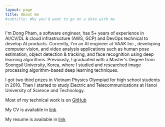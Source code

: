 ```yaml
---
layout: page
title: About me
#subtitle: Why you'd want to go on a date with me
---
```


I'm Dong Pham, a software engineer, has 5+ years of experience in AI/CV/DL & cloud infrastructure (AWS, GCP) and DevOps technical to develop AI products. Currently, I'm an AI engineer at VAAK Inc., developing computer vision, and video analysis applications such as human pose estimation, object detection & tracking, and face recognition using deep learning algorithms. Previously, I graduated with a Master's Degree from Soongsil University, Korea, where I studied and researched image processing algorithm-based deep learning techniques.

I got two third prizes in Vietnam Physics Olympiad for high school students in 2010. Then I started to study Electric and Telecommunications at Hanoi University of Science and Technology.

Most of my technical work is on [GitHub](https://github.com/DongDem)

My CV is available in [link](https://drive.google.com/file/d/1VXZfHbwCKj3_8HmYgqoLxFtyePLRJUwm/view?usp=drive_link)

My resume is available in [link](https://drive.google.com/file/d/17roTJB4wHlIgvCmpYq2umJeCCYIUv6DR/view?usp=drive_link)

